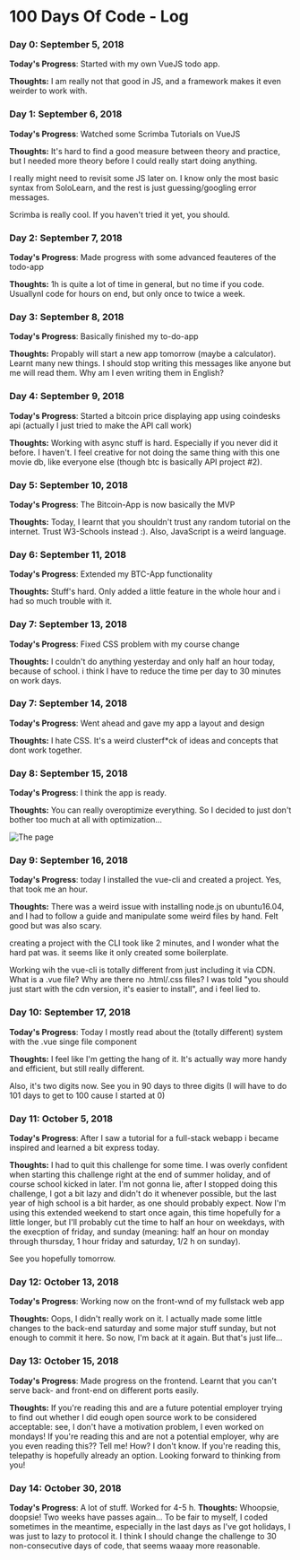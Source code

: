 # 100 Days Of Code - Log

### Day 0: September 5, 2018

**Today's Progress**: Started with my own VueJS todo app.

**Thoughts:** I am really not that good in JS, and a framework makes it even weirder to work with.

### Day 1: September 6, 2018

**Today's Progress**: Watched some Scrimba Tutorials on VueJS

**Thoughts:** It's hard to find a good measure between theory and practice, but I needed more theory before I could really start doing anything.

I really might need to revisit some JS later on. I know only the most basic syntax from SoloLearn, and the rest is just guessing/googling error messages. 

Scrimba is really cool. If you haven't tried it yet, you should.

### Day 2: September 7, 2018

**Today's Progress**: Made progress with some advanced feauteres of the todo-app

**Thoughts:** 1h is quite a lot of time in general, but no time if you code. UsuallynI code for hours on end, but only once to twice a week.

### Day 3: September 8, 2018

**Today's Progress**: Basically finished my to-do-app

**Thoughts:** Propably will start a new app tomorrow (maybe a calculator). Learnt many new things. I should stop writing this messages like anyone but me will read them. Why am I even writing them in English?

### Day 4: September 9, 2018

**Today's Progress**: Started a bitcoin price displaying app using coindesks api (actually I just tried to make the API call work)

**Thoughts:** Working with async stuff is hard. Especially if you never did it before. I haven't. I feel creative for not doing the same thing with this one movie db, like everyone else (though btc is basically API project #2).  


### Day 5: September 10, 2018

**Today's Progress**: The Bitcoin-App is now basically the MVP

**Thoughts:** Today, I learnt that you shouldn't trust any random tutorial on the internet. Trust W3-Schools instead :). Also, JavaScript is a weird language.


### Day 6: September 11, 2018

**Today's Progress**: Extended my BTC-App functionality

**Thoughts:** Stuff's hard. Only added a little feature in the whole hour and i had so much trouble with it.


### Day 7: September 13, 2018

**Today's Progress**: Fixed CSS problem with my course change

**Thoughts:** I couldn't do anything yesterday and only half an hour today, because of school. i think I have to reduce the time per day to 30 minutes on work days.


### Day 7: September 14, 2018

**Today's Progress**: Went ahead and gave my app a layout and design

**Thoughts:** I hate CSS. It's a weird clusterf\*ck of ideas and concepts that dont work together.



### Day 8: September 15, 2018

**Today's Progress**: I think the app is ready.

**Thoughts:** You can really overoptimize everything. So I decided to just don't bother too much at all with optimization...

![The page](https://imgur.com/RzrhJVr.png)



### Day 9: September 16, 2018

**Today's Progress**: today I installed the vue-cli and created a project. Yes, that took me an hour.

**Thoughts:** There was a weird issue with installing node.js on ubuntu16.04, and I had to follow a guide and manipulate some weird files by hand. Felt good but was also scary.

creating a project with the CLI took like 2 minutes, and I wonder what the hard pat was. it seems like it only created some boilerplate.

Working wih the vue-cli is totally different from just including it via CDN. What is a .vue file? Why are there no .html/.css files? I was told "you should just start with the cdn version, it's easier to install", and i feel lied to.


### Day 10: September 17, 2018

**Today's Progress**: Today I mostly read about the (totally different) system with the .vue singe file component

**Thoughts:** I feel like I'm getting the hang of it. It's actually way more handy and efficient, but still really different.

Also, it's two digits now. See you in 90 days to three digits (I will have to do 101 days to get to 100 cause I started at 0)

### Day 11: October 5, 2018

**Today's Progress**: After I saw a tutorial for a full-stack webapp i became inspired and learned a bit express today.

**Thoughts:** I had to quit this challenge for some time. I was overly confident when starting this challenge right at the end of summer holiday, and of course school kicked in later. I'm not gonna lie, after I stopped doing this challenge, I got a bit lazy and didn't do it whenever possible, but the last year of high school is a bit harder, as one should probably expect. Now I'm using this extended weekend to start once again, this time hopefully for a little longer, but I'll probably cut the time to half an hour on weekdays, with the execption of friday, and sunday (meaning: half an hour on monday through thursday, 1 hour friday and saturday, 1/2 h on sunday).

See you hopefully tomorrow.


### Day 12: October 13, 2018

**Today's Progress**: Working now on the front-wnd of my fullstack web app

**Thoughts:** Oops, I didn't really work on it. I actually made some little changes to the back-end saturday and some major stuff sunday, but not enough to commit it here. So now, I'm back at it again. But that's just life...



### Day 13: October 15, 2018

**Today's Progress**: Made progress on the frontend. Learnt that you can't serve back- and front-end on different ports easily.

**Thoughts:** If you're reading this and are a future potential employer trying to find out whether I did eough open source work to be considered acceptable: see, I don't have a motivation problem, I even worked on mondays! If you're reading this and are not a potential employer, why are you even reading this?? Tell me! How? I don't know. If you're reading this, telepathy is hopefully already an option. Looking forward to thinking from you!


### Day 14: October 30, 2018

**Today's Progress**: A lot of stuff. Worked for 4-5 h.
**Thoughts:** Whoopsie, doopsie! Two weeks have passes again... 
To be fair to myself, I coded sometimes in the meantime, especially in the last days as I've got holidays, I was just to lazy to protocol it. I think I should change the challenge to 30 non-consecutive days of code, that seems waaay more reasonable.
